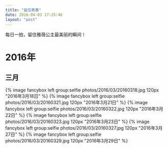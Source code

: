```yaml
---
title: "留住青春"
date: 2016-04-03 17:25:46
layout: "post"
---
```

每日一拍，留住雅薇公主最美丽的瞬间！
# 2016年
## 三月
{% image fancybox left group:selfie photos/2016/03/20160318.jpg 120px "2016年3月18日" %}
{% image fancybox left group:selfie photos/2016/03/20160321.jpg 120px "2016年3月21日" %}
{% image fancybox left group:selfie photos/2016/03/20160322.jpg 120px "2016年3月22日" %}
{% image fancybox left group:selfie photos/2016/03/20160323.jpg 120px "2016年3月23日" %}
{% image fancybox left group:selfie photos/2016/03/20160327.jpg 120px "2016年3月27日" %}
{% image fancybox left group:selfie photos/2016/03/20160329.jpg 120px "2016年3月29日" %}